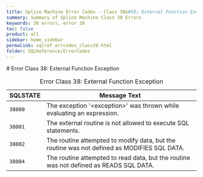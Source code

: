 ```yaml
---
title: Splice Machine Error Codes - Class 38&#58; External Function Exception
summary: Summary of Splice Machine Class 38 Errors
keywords: 38 errors, error 38
toc: false
product: all
sidebar: home_sidebar
permalink: sqlref_errcodes_class38.html
folder: SQLReference/ErrorCodes
---
```

<section>
<div class="TopicContent" data-swiftype-index="true" markdown="1">
# Error Class 38: External Function Exception

<table>
                <caption>Error Class 38: External Function Exception</caption>
                <thead>
                    <tr>
                        <th>SQLSTATE</th>
                        <th>Message Text</th>
                    </tr>
                </thead>
                <tbody>
                    <tr>
                        <td><code>38000</code></td>
                        <td>The exception '<span class="VarName">&lt;exception&gt;</span>' was thrown while evaluating an expression.</td>
                    </tr>
                    <tr>
                        <td><code>38001</code></td>
                        <td>The external routine is not allowed to execute SQL statements.</td>
                    </tr>
                    <tr>
                        <td><code>38002</code></td>
                        <td>The routine attempted to modify data, but the routine was not defined as MODIFIES SQL DATA.</td>
                    </tr>
                    <tr>
                        <td><code>38004</code></td>
                        <td>The routine attempted to read data, but the routine was not defined as READS SQL DATA.</td>
                    </tr>
                </tbody>
            </table>
</div>
</section>

